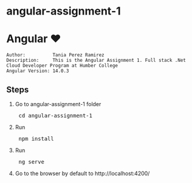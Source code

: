 # angular-assignment-1

<h1 class="nx-mt-2 nx-text-4xl nx-font-bold nx-tracking-tight">Angular ❤️</h1>

    Author:          Tania Perez Ramirez
    Description: 	 This is the Angular Assignment 1. Full stack .Net Cloud Developer Program at Humber College
    Angular Version: 14.0.3
    
<h2 dir="auto">Steps</h2>
<ol>
	<li> Go to  angular-assignment-1 folder <pre> cd angular-assignment-1 </pre> </li>
	<li> Run <pre> npm install </pre></li>
	<li> Run <pre> ng serve </pre> </li>
	<li> Go to the browser by default to http://localhost:4200/ </li>
</ol>